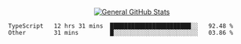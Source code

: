 <p align="center">
  <a href="https://github.com/AndyDevv">
    <img src="https://github-readme-stats.vercel.app/api?username=AndyDevv&custom_title=General%20GitHub%20Stats&theme=aura_dark" alt="General GitHub Stats">
  </a>
</p>

<!--START_SECTION:waka-->

```text
TypeScript   12 hrs 31 mins  ███████████████████████░░   92.48 %
Other        31 mins         █░░░░░░░░░░░░░░░░░░░░░░░░   03.86 %
```

<!--END_SECTION:waka-->
